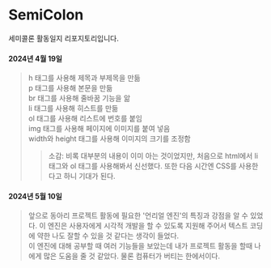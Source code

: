 # SemiColon
세미콜론 활동일지 리포지토리입니다.

#### 2024년 4월 19일 <br>
> h 태그를 사용해 제목과 부제목을 만듦 <br>
> p 태그를 사용해 본문을 만듦 <br>
> br 태그를 사용해 줄바꿈 기능을 앎 <br>
> li 태그를 사용해 히스트를 만듦 <br>
> ol 태그를 사용해 리스트에 번호를 붙임 <br>
> img 태그를 사용해 페이지에 이미지를 붙여 넣음 <br>
> width와 height 태그를 사용해 이미지의 크기를 조정함 <br>
>> 소감: 비록 대부분의 내용이 이미 아는 것이었지만, 처음으로 html에서 li 태그와 ol 태그를 사용해봐서 신선했다. 또한 다음 시간엔 CSS를 사용한다고 하니 기대가 된다.

#### 2024년 5월 10일 <br>
> 앞으로 동아리 프로젝트 활동에 필요한 '언리얼 엔진'의 특징과 강점을 알 수 있었다. 이 엔진은 사용자에게 시각적 개발을 할 수 있도록 지원해 주어서 텍스트 코딩에 약한 나도 잘할 수 있을 것 같다는 생각이 들었다. <br>
> 이 엔진에 대해 공부할 때 여러 기능들을 보았는데 내가 프로젝트 활동을 할때 나에게 많은 도움을 줄 것 같았다. 물론 컴퓨터가 버티는 한에서이다.